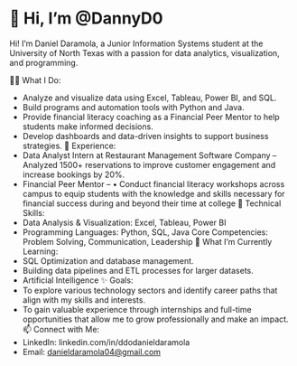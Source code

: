 # 👋 Hi, I’m @DannyD0

Hi! I’m Daniel Daramola, a Junior Information Systems student at the University of North Texas with a passion for data analytics, visualization, and programming.

👨‍💻 What I Do:
 - Analyze and visualize data using Excel, Tableau, Power BI, and SQL.
 - Build programs and automation tools with Python and Java.
 - Provide financial literacy coaching as a Financial Peer Mentor to help students make informed decisions.
 - Develop dashboards and data-driven insights to support business strategies.
💼 Experience:
 - Data Analyst Intern at Restaurant Management Software Company – Analyzed 1500+ reservations to improve customer engagement and increase bookings by 20%.
 - Financial Peer Mentor – •	Conduct financial literacy workshops across campus to equip students with the knowledge and skills necessary for financial success during and beyond their time at college
🔧 Technical Skills:
 - Data Analysis & Visualization: Excel, Tableau, Power BI
 - Programming Languages: Python, SQL, Java
Core Competencies: Problem Solving, Communication, Leadership
🌱 What I’m Currently Learning:
 - SQL Optimization and database management.
 - Building data pipelines and ETL processes for larger datasets.
 - Artificial Intelligence
✨ Goals:
 - To explore various technology sectors and identify career paths that align with my skills and interests.
 - To gain valuable experience through internships and full-time opportunities that allow me to grow professionally and make an impact.
📫 Connect with Me:
 - LinkedIn: linkedin.com/in/ddodanieldaramola
 - Email: danieldaramola04@gmail.com
